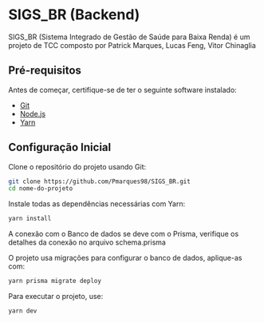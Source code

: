 # SIGS_BR (Backend)
SIGS_BR (Sistema Integrado de Gestão de Saúde para Baixa Renda) é um projeto de TCC composto por Patrick Marques, Lucas Feng, Vitor Chinaglia

## Pré-requisitos

Antes de começar, certifique-se de ter o seguinte software instalado:

- [Git](https://git-scm.com/)
- [Node.js](https://nodejs.org/en/)
- [Yarn](https://yarnpkg.com/getting-started/install)

## Configuração Inicial

Clone o repositório do projeto usando Git:

```bash
git clone https://github.com/Pmarques98/SIGS_BR.git
cd nome-do-projeto
```

Instale todas as dependências necessárias com Yarn:

```bash
yarn install
```

A conexão com o Banco de dados se deve com o Prisma, verifique os detalhes da conexão no arquivo schema.prisma

O projeto usa migrações para configurar o banco de dados, aplique-as com:

```bash
yarn prisma migrate deploy
```

Para executar o projeto, use:

```bash
yarn dev
```